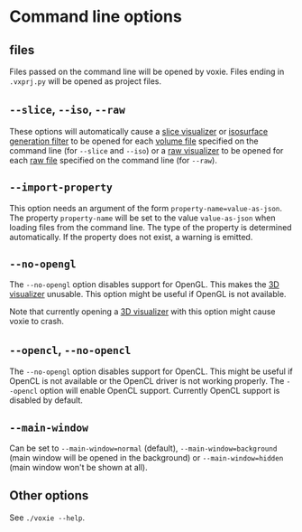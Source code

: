 Command line options
====================

files
-----

Files passed on the command line will be opened by voxie.
Files ending in `.vxprj.py` will be opened as project files.

`--slice`, `--iso`, `--raw`
---------------------------

These options will automatically cause a [slice visualizer] or
[isosurface generation filter] to be opened for each [volume file] specified
on the command line (for `--slice` and `--iso`) or a [raw visualizer] to be
opened for each [raw file] specified on the command line (for `--raw`).


`--import-property`
---------------------------

This option needs an argument of the form `property-name=value-as-json`.
The property `property-name` will be set to the value `value-as-json` when
loading files from the command line. The type of the property is determined
automatically. If the property does not exist, a warning is emitted.


`--no-opengl`
-------------

The `--no-opengl` option disables support for OpenGL. This makes the
[3D visualizer] unusable. This option might be useful if OpenGL is not
available.

Note that currently opening a [3D visualizer] with this option might cause
voxie to crash.


`--opencl`, `--no-opencl`
-------------------------

The `--no-opengl` option disables support for OpenCL. This might be useful
if OpenCL is not available or the OpenCL driver is not working properly.
The `--opencl` option will enable OpenCL support. Currently OpenCL support is
disabled by default.


[3D visualizer]: voxie:///help/prototype/de.uni_stuttgart.Voxie.Visualizer.View3D
[slice visualizer]: voxie:///help/prototype/de.uni_stuttgart.Voxie.Visualizer.Slice
[raw visualizer]: voxie:///help/prototype/de.uni_stuttgart.Voxie.Visualizer.TomographyRawData
[isosurface generation filter]: voxie:///help/prototype/de.uni_stuttgart.Voxie.Filter.CreateSurface
[volume file]: voxie:///help/prototype/de.uni_stuttgart.Voxie.Data.Volume
[raw file]: voxie:///help/prototype/de.uni_stuttgart.Voxie.Data.TomographyRawData


`--main-window`
---------------

Can be set to `--main-window=normal` (default), `--main-window=background`
(main window will be opened in the background) or `--main-window=hidden` (main
window won't be shown at all).


Other options
-------------

See `./voxie --help`.
